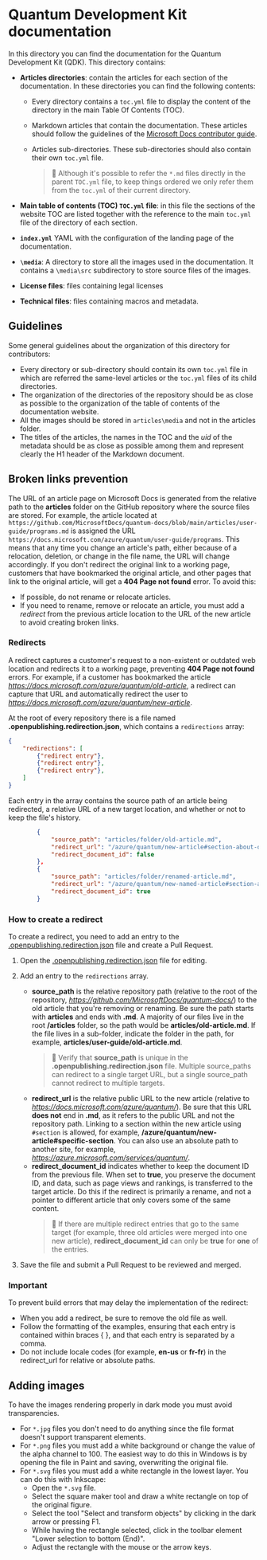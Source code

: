 # Quantum Development Kit documentation

In this directory you can find the documentation for the Quantum
Development Kit (QDK). This directory contains:

- **Articles directories**: contain the articles for each section of
  the documentation. In these directories you can find the following contents:
  
  - Every directory contains a `toc.yml` file to display the content of the directory
    in the main Table Of Contents (TOC).
  - Markdown articles that contain the documentation. These articles
    should follow the guidelines of the [Microsoft Docs contributor
    guide](xref:microsoft.quantum.contributing-qdk.overview).
  - Articles sub-directories. These
    sub-directories should also contain their own `toc.yml` file.

    > :pencil: Although it's possible to refer the `*.md` files directly in the parent `TOC.yml` file, to keep things ordered we only refer them from the `toc.yml` of their current directory.

- **Main table of contents (TOC) `TOC.yml` file**: in this file the sections of
  the website TOC are listed together with the reference to the main `toc.yml`
  file of the directory of each section.
- **`index.yml`** YAML with the configuration of the landing page of the documentation.
- **`\media`**: A directory to store all the images used in the documentation. It
  contains a `\media\src` subdirectory to store source files of the images.
- **License files**: files containing legal licenses
- **Technical files**: files containing macros and metadata.

## Guidelines

Some general guidelines about the organization of this directory
for contributors:

- Every directory or sub-directory should contain its own `toc.yml` file in
  which are referred the same-level articles or the `toc.yml` files of its child directories.
- The organization of the directories of the repository should be as close as possible to the
  organization of the table of contents of the documentation website.
- All the images should be stored in `articles\media` and not in the articles
  folder.
- The titles of the articles, the names in the TOC and the *uid* of the metadata
  should be as close as possible among them and represent clearly the H1 header
  of the Markdown document.
  
## Broken links prevention

The URL of an article page on Microsoft Docs is generated from the relative path to the **articles** folder on the GitHub repository where the source files are stored. For example, the article located at `https://github.com/MicrosoftDocs/quantum-docs/blob/main/articles/user-guide/programs.md` is assigned the URL `https://docs.microsoft.com/azure/quantum/user-guide/programs`. This means that any time you change an article's path, either because of a relocation, deletion, or change in the file name, the URL will change accordingly. If you don't redirect the original link to a working page, customers that have bookmarked the original article, and other pages that link to the original article, will get a **404 Page not found** error. To avoid this:

- If possible, do not rename or relocate articles.
- If you need to rename, remove or relocate an article, you must add a *redirect* from the previous article location to the URL of the new article to avoid creating  broken links.

### Redirects

A redirect captures a customer's request to a non-existent or outdated web location and redirects it to a working page, preventing **404 Page not found** errors. For example, if a customer has bookmarked the article  *<https://docs.microsoft.com/azure/quantum/old-article>*, a redirect can capture that URL and automatically redirect the user to *<https://docs.microsoft.com/azure/quantum/new-article>*.

At the root of every repository there is a file named **.openpublishing.redirection.json**, which contains a `redirections` array:

```json
{
    "redirections": [
        {"redirect entry"},
        {"redirect entry"},
        {"redirect entry"},
    ]
}
```

Each entry in the array contains the source path of an article being redirected, a relative URL of a new target location, and whether or not to keep the file's history.

```json
        {
            "source_path": "articles/folder/old-article.md",
            "redirect_url": "/azure/quantum/new-article#section-about-old-topic",
            "redirect_document_id": false
        },
        {
            "source_path": "articles/folder/renamed-article.md",
            "redirect_url": "/azure/quantum/new-named-article#section-about-old-topic",
            "redirect_document_id": true
        }
```

### How to create a redirect

To create a redirect, you need to add an entry to the [.openpublishing.redirection.json](https://github.com/MicrosoftDocs/quantum-docs/blob/main/.openpublishing.redirection.json) file and create a Pull Request.

1. Open the [.openpublishing.redirection.json](https://github.com/MicrosoftDocs/quantum-docs/blob/main/.openpublishing.redirection.json) file for editing.
2. Add an entry to the `redirections` array.

    - **source_path** is the relative repository path (relative to the root of the repository, *<https://github.com/MicrosoftDocs/quantum-docs/>*) to the old article that you're removing or renaming. Be sure the path starts with **articles** and ends with **.md**. A majority of our files live in the root **/articles** folder, so the path would be **articles/old-article.md**. If the file lives in a sub-folder, indicate the folder in the path, for example, **articles/user-guide/old-article.md**.
      > :pencil: Verify that **source_path** is unique in the **.openpublishing.redirection.json** file. Multiple source_paths can redirect to a single target URL, but a single source_path cannot redirect to multiple targets.
    - **redirect_url** is the relative public URL to the new article (relative to *<https://docs.microsoft.com/azure/quantum/>*). Be sure that this URL **does not** end in **.md**, as it refers to the public URL and not the repository path. Linking to a section within the new article using `#section` is allowed, for example, **/azure/quantum/new-article#specific-section**. You can also use an absolute path to another site, for example, *<https://azure.microsoft.com/services/quantum/>*.
    - **redirect_document_id** indicates whether to keep the document ID from the previous file. When set to **true**, you preserve the document ID, and data, such as page views and rankings, is transferred to the target article. Do this if the redirect is primarily a rename, and not a pointer to different article that only covers some of the same content.
      > :pencil: If there are multiple redirect entries that go to the same target (for example, three old articles were merged into one new article), **redirect_document_id** can only be **true** for **one** of the entries.

3. Save the file and submit a Pull Request to be reviewed and merged.

### Important

To prevent build errors that may delay the implementation of the redirect:

- When you add a redirect, be sure to remove the old file as well.
- Follow the formatting of the examples, ensuring that each entry is contained within braces { }, and that each entry is separated by a comma.
- Do not include locale codes (for example, **en-us** or **fr-fr**) in the redirect_url for relative or absolute paths.

## Adding images

To have the images rendering properly in dark mode you must avoid transparencies.

- For `*.jpg` files you don't need to do anything since the file format doesn't support transparent elements.
- For `*.png` files you must add a white background or change the value of the alpha channel to 100. The easiest way to do this in Windows is by opening the file in Paint and saving, overwriting the original file.
- For `*.svg` files you must add a white rectangle in the lowest layer. You can do this with Inkscape:
  - Open the `*.svg` file.
  - Select the square maker tool and draw a white rectangle on top of the original figure.
  - Select the tool "Select and transform objects" by clicking in the dark arrow or pressing F1.
  - While having the rectangle selected, click in the toolbar element "Lower selection to bottom (End)".
  - Adjust the rectangle with the mouse or the arrow keys.
